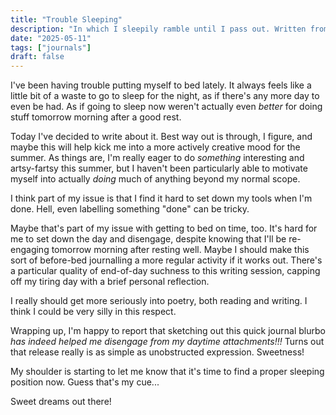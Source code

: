 ```yaml
---
title: "Trouble Sleeping"
description: "In which I sleepily ramble until I pass out. Written from my bed, with love. ...And frustration."
date: "2025-05-11"
tags: ["journals"]
draft: false
---
```


I've been having trouble putting myself to bed lately.
It always feels like a little bit of a waste to go to sleep for the night, as if there's any more day to even be had.
As if going to sleep now weren't actually even _better_ for doing stuff tomorrow morning after a good rest.

Today I've decided to write about it.
Best way out is through, I figure, and maybe this will help kick me into a more actively creative mood for the summer.
As things are, I'm really eager to do _something_ interesting and artsy-fartsy this summer, but I haven't been particularly able to motivate myself into actually _doing_ much of anything beyond my normal scope.

I think part of my issue is that I find it hard to set down my tools when I'm done.
Hell, even labelling something "done" can be tricky.

Maybe that's part of my issue with getting to bed on time, too.
It's hard for me to set down the day and disengage, despite knowing that I'll be re-engaging tomorrow morning after resting well.
Maybe I should make this sort of before-bed journalling a more regular activity if it works out.
There's a particular quality of end-of-day suchness to this writing session, capping off my tiring day with a brief personal reflection.

I really should get more seriously into poetry, both reading and writing.
I think I could be very silly in this respect.

Wrapping up, I'm happy to report that sketching out this quick journal blurbo _has indeed helped me disengage from my daytime attachments!!!_
Turns out that release really is as simple as unobstructed expression.
Sweetness!

My shoulder is starting to let me know that it's time to find a proper sleeping position now.
Guess that's my cue...

Sweet dreams out there!
